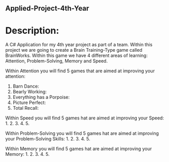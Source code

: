 ## Applied-Project-4th-Year

# Description:
A C# Application for my 4th year project as part of a team.
Within this project we are going to create a Brain Training-Type game called BrainWorks. Within this game we have 4 different areas of learning: Attention, Problem-Solving, Memory and Speed.

Within Attention you will find 5 games that are aimed at improving your attention:
1. Barn Dance:
2. Bearly Working:
3. Everything has a Porpoise:
4. Picture Perfect:
5. Total Recall:

Within Speed you will find 5 games hat are aimed at improving your Speed:
1.
2.
3.
4.
5.

Within Problem-Solving you will find 5 games hat are aimed at improving your Problem-Solving Skills:
1.
2.
3.
4.
5.

Within Memory you will find 5 games hat are aimed at improving your Memory:
1.
2.
3.
4.
5.

